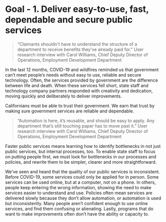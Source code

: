 # Goal - 1. Deliver easy-to-use, fast, dependable and secure public services 

>“Claimants shouldn't have to understand the structure of a department to receive benefits they’ve already paid for.”
User research interview with Carol Williams, Chief Deputy Director of Operations, Employment Development Department


In the last 12 months, COVID-19 and wildfires reminded us that government can’t meet people’s needs without easy to use, reliable and secure technology. Often, the services provided by government are the difference between life and death. When these services fell short, state staff and technology company partners responded with creativity and dedication, moving quickly and deliberately to deliver improvements. 

Californians must be able to trust their government.  We earn that trust by making sure government services are reliable and dependable. 

>“Automation is here, it’s reusable, and should be easy to apply. Any department that’s still touching paper has to move past it.”
User research interview with Carol Williams, Chief Deputy Director of Operations, Employment Development Department

Faster public services means learning how to identify bottlenecks in not just public services, but internal processes, too. To enable state staff to focus on putting people first, we must look for bottlenecks in our processes and policies, and rewrite them to be simpler, clearer and more straightforward. 

We’ve seen and heard that the quality of our public services is inconsistent. Before COVID-19, some services could only be applied for in person. Some services can be used online, but at a computer, not on a phone. In others, people keep entering the wrong information, showing the need to make services easier to understand and use. Policies often mean services are delivered slowly because they don’t allow automation, or automation is used but inconsistently. Many people aren’t confident enough to use online services, and find them confusing or alienating. Lastly, programs that do want to make improvements often don’t have the ability or capacity to.